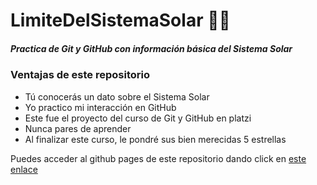 # LimiteDelSistemaSolar  👨‍💻
##### Practica de Git y GitHub con información básica del Sistema Solar

### Ventajas de este repositorio

* Tú conocerás un dato sobre el Sistema Solar
* Yo practico mi interacción en GitHub
* Este fue el proyecto del curso de Git y GitHub en platzi
* Nunca pares de aprender
* Al finalizar este curso, le pondré sus bien merecidas 5 estrellas


Puedes acceder al github pages de este repositorio dando click  en [este enlace](https://gaybre.github.io/LimiteDelSistemaSolar/blogpost.html "page")
